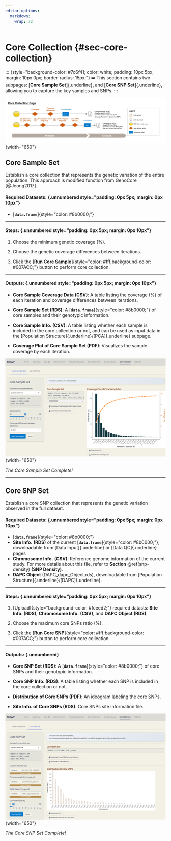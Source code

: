 ```yaml
---
editor_options: 
  markdown: 
    wrap: 72
---
```


# Core Collection {#sec-core-collection}

::: {style="background-color: #7c6f41; color: white; padding: 10px 5px; margin: 10px 0px; border-radius: 15px;"}
➡️ This section contains two subpages: [**Core Sample
Set**]{.underline}, and [**Core SNP Set**]{.underline}, allowing you to
capture the key samples and SNPs.
:::

![](images/Supp.%20Fig.%201-5_頁面_5.jpg){width="650"}

## Core Sample Set

Establish a core collection that represents the genetic variation of the
entire population. This approach is modified function from GenoCore
[@Jeong2017].

#### Required Datasets: {.unnumbered style="padding: 0px 5px; margin: 0px 10px"}

-   [**`data.frame`**]{style="color: #8b0000;"}

------------------------------------------------------------------------

#### **Steps:** {.unnumbered style="padding: 0px 5px; margin: 0px 10px"}

1.  Choose the minimum genetic coverage (%).

2.  Choose the genetic coverage differences between iterations.

3.  Click the [**Run Core
    Sample**]{style="color: #fff;background-color: #007ACC;"} button to
    perform core collection.

------------------------------------------------------------------------

#### Outputs: {.unnumbered style="padding: 0px 5px; margin: 0px 10px"}

-   **Core Sample Coverage Data (CSV)**: A table listing the coverage
    (%) of each iteration and coverage differences between iterations.

-   **Core Sample Set (RDS)**: A
    [**`data.frame`**]{style="color: #8b0000;"} of core samples and
    their genotypic information.

-   **Core Sample Info. (CSV)**: A table listing whether each sample is
    included in the core collection or not, and can be used as input
    data in the [Population Structure]{.underline}/[PCA]{.underline}
    subpage.

-   **Coverage Plot of Core Sample Set (PDF)**: Visualizes the sample
    coverage by each iteration.

![](screenshots/CoreCollection1.png){width="650"}

*The Core Sample Set Complete!*

------------------------------------------------------------------------

## Core SNP Set

Establish a core SNP collection that represents the genetic variation
observed in the full dataset.

#### Required Datasets: {.unnumbered style="padding: 0px 5px; margin: 0px 10px"}

-   [**`data.frame`**]{style="color: #8b0000;"}
-   **Site Info.** **(RDS)** of the current
    [**`data.frame`**]{style="color: #8b0000;"}, downloadable from [Data
    Input]{.underline} or [Data QC]{.underline} pages
-   **Chromosome Info.** **(CSV)**: Reference genome information of the
    current study. For more details about this file, refer to
    **Section** \@ref(snp-density) **(SNP Density)**.
-   **DAPC Object** (DAPC_dapc_Object.rds), downloadable from
    [Population Structure]{.underline}/[DAPC]{.underline}.

------------------------------------------------------------------------

#### **Steps:** {.unnumbered style="padding: 0px 5px; margin: 0px 10px"}

1.  [Upload]{style="background-color: #fceed2;"} required datasts:
    **Site Info. (RDS)**, **Chromosome Info.** **(CSV)**, and **DAPC
    Object (RDS)**.

2.  Choose the maximum core SNPs ratio (%).

3.  Click the [**Run Core
    SNP**]{style="color: #fff;background-color: #007ACC;"} button to
    perform core collection.

------------------------------------------------------------------------

#### Outputs: {.unnumbered}

-   **Core SNP Set (RDS)**: A
    [**`data.frame`**]{style="color: #8b0000;"} of core SNPs and their
    genotypic information.

-   **Core SNP Info. (RDS)**: A table listing whether each SNP is
    included in the core collection or not.

-   **Distribution of Core SNPs (PDF)**: An ideogram labeling the core
    SNPs.

-   **Site Info. of Core SNPs (RDS)**: Core SNPs site information file.

![](screenshots/CoreCollection2.png){width="650"}

*The Core SNP Set Complete!*
